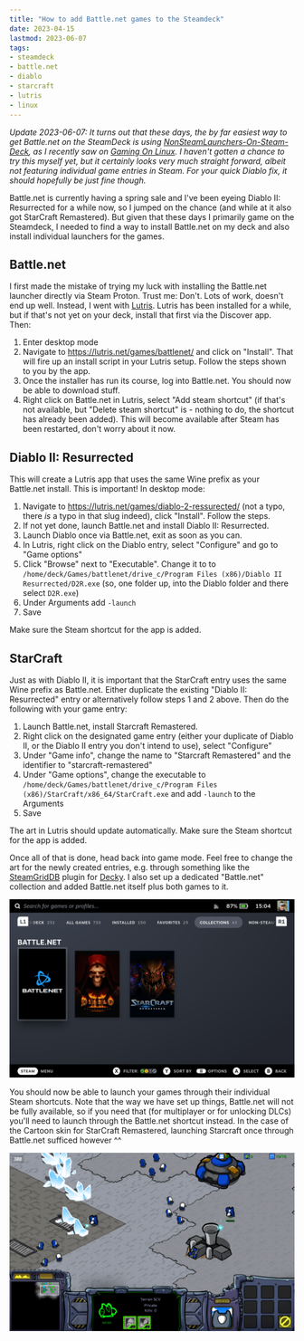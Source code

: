 ```yaml
---
title: "How to add Battle.net games to the Steamdeck"
date: 2023-04-15
lastmod: 2023-06-07
tags:
- steamdeck
- battle.net
- diablo
- starcraft
- lutris
- linux
---
```


*Update 2023-06-07: It turns out that these days, the by far easiest way to get Battle.net on the SteamDeck is using [NonSteamLaunchers-On-Steam-Deck](https://github.com/moraroy/NonSteamLaunchers-On-Steam-Deck), as I recently saw on [Gaming On Linux](https://www.gamingonlinux.com/2023/05/get-battlenet-ea-epic-games-and-more-on-steam-deck-the-easy-way/). I haven't gotten a chance to try this myself yet, but it certainly looks very much straight forward, albeit not featuring individual game entries in Steam. For your quick Diablo fix, it should hopefully be just fine though.*

Battle.net is currently having a spring sale and I've been eyeing Diablo II: Resurrected for a while now, so I jumped on the chance (and while at it also got StarCraft Remastered). But given that these days I primarily game on the Steamdeck, I needed to find a way to install Battle.net on my deck and also install individual launchers for the games.

## Battle.net

I first made the mistake of trying my luck with installing the Battle.net launcher directly via Steam Proton. Trust me: Don't. Lots of work, doesn't end up well. Instead, I went with [Lutris](https://lutris.net/). Lutris has been installed for a while, but if that's not yet on your deck, install that first via the Discover app. Then:

1. Enter desktop mode
2. Navigate to https://lutris.net/games/battlenet/ and click on "Install". That will fire up an install script in your Lutris setup. Follow the steps shown to you by the app.
3. Once the installer has run its course, log into Battle.net. You should now be able to download stuff.
4. Right click on Battle.net in Lutris, select "Add steam shortcut" (if that's not available, but "Delete steam shortcut" is - nothing to do, the shortcut has already been added). This will become available after Steam has been restarted, don't worry about it now.

## Diablo II: Resurrected

This will create a Lutris app that uses the same Wine prefix as your Battle.net install. This is important! In desktop mode:

1. Navigate to https://lutris.net/games/diablo-2-ressurected/ (not a typo, there *is* a typo in that slug indeed), click "Install". Follow the steps.
2. If not yet done, launch Battle.net and install Diablo II: Resurrected.
3. Launch Diablo once via Battle.net, exit as soon as you can.
4. In Lutris, right click on the Diablo entry, select "Configure" and go to "Game options"
5. Click "Browse" next to "Executable". Change it to to `/home/deck/Games/battlenet/drive_c/Program Files (x86)/Diablo II Resurrected/D2R.exe` (so, one folder up, into the Diablo folder and there select `D2R.exe`)
6. Under Arguments add `-launch`
7. Save

Make sure the Steam shortcut for the app is added.

## StarCraft

Just as with Diablo II, it is important that the StarCraft entry uses the same Wine prefix as Battle.net. Either duplicate the existing "Diablo II: Resurrected" entry or alternatively follow steps 1 and 2 above. Then do the following with your game entry:

1. Launch Battle.net, install Starcraft Remastered.
2. Right click on the designated game entry (either your duplicate of Diablo II, or the Diablo II entry you don't intend to use), select "Configure"
3. Under "Game info", change the name to "Starcraft Remastered" and the identifier to "starcraft-remastered"
4. Under "Game options", change the executable to `/home/deck/Games/battlenet/drive_c/Program Files (x86)/StarCraft/x86_64/StarCraft.exe` and add `-launch` to the Arguments
5. Save

The art in Lutris should update automatically. Make sure the Steam shortcut for the app is added.

Once all of that is done, head back into game mode. Feel free to change the art for the newly created entries, e.g. through something like the [SteamGridDB](https://github.com/SteamGridDB/decky-steamgriddb) plugin for [Decky](https://deckbrew.xyz/). I also set up a dedicated "Battle.net" collection and added Battle.net itself plus both games to it.

![Screenshot from the Steamdeck, showing a "Battle.net" collection containing Battle.net, Diablo II: Resurrected and StarCraft Remastered shortcuts](steamdeck-battlenet-1.png)

You should now be able to launch your games through their individual Steam shortcuts. Note that the way we have set up things, Battle.net will not be fully available, so if you need that (for multiplayer or for unlocking DLCs) you'll need to launch through the Battle.net shortcut instead. In the case of the Cartoon skin for StarCraft Remastered, launching Starcraft once through Battle.net sufficed however ^^

![Screenshot of the cartoon skin for StarCraft Remastered](steamdeck-battlenet-2.png)
